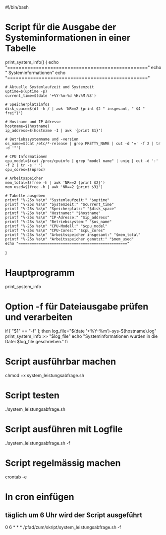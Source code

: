 #!/bin/bash

# Script für die Ausgabe der Systeminformationen in einer Tabelle
print_system_info() {
    echo "================================================="
    echo "           Systeminformationen"
    echo "================================================="

    # Aktuelle Systemlaufzeit und Systemzeit
    uptime=$(uptime -p)
    current_time=$(date '+%Y-%m-%d %H:%M:%S')

    # Speicherplatzinfos
    disk_space=$(df -h / | awk 'NR==2 {print $2 " insgesamt, " $4 " frei"}')

    # Hostname und IP Adresse
    hostname=$(hostname)
    ip_address=$(hostname -I | awk '{print $1}')

    # Betriebssystemname und -version
    os_name=$(cat /etc/*-release | grep PRETTY_NAME | cut -d '=' -f 2 | tr -d '"')

    # CPU Informationen
    cpu_model=$(cat /proc/cpuinfo | grep "model name" | uniq | cut -d ':' -f 2 | tr -s ' ')
    cpu_cores=$(nproc)

    # Arbeitsspeicher
    mem_total=$(free -h | awk 'NR==2 {print $2}')
    mem_used=$(free -h | awk 'NR==2 {print $3}')

    # Tabelle ausgeben
    printf "%-25s %s\n" "Systemlaufzeit:" "$uptime"
    printf "%-25s %s\n" "Systemzeit:" "$current_time"
    printf "%-25s %s\n" "Speicherplatz:" "$disk_space"
    printf "%-25s %s\n" "Hostname:" "$hostname"
    printf "%-25s %s\n" "IP-Adresse:" "$ip_address"
    printf "%-25s %s\n" "Betriebssystem:" "$os_name"
    printf "%-25s %s\n" "CPU-Modell:" "$cpu_model"
    printf "%-25s %s\n" "CPU-Cores:" "$cpu_cores"
    printf "%-25s %s\n" "Arbeitsspeicher insgesamt:" "$mem_total"
    printf "%-25s %s\n" "Arbeitsspeicher genutzt:" "$mem_used"
    echo "================================================="
}

# Hauptprogramm
print_system_info

# Option -f für Dateiausgabe prüfen und verarbeiten
if [ "$1" == "-f" ]; then
    log_file="$(date '+%Y-%m')-sys-$(hostname).log"
    print_system_info >> "$log_file"
    echo "Systeminformationen wurden in die Datei $log_file geschrieben."
fi

# Script ausführbar machen
chmod +x system_leistungsabfrage.sh

# Script testen
./system_leistungsabfrage.sh

# Script ausführen mit Logfile
./system_leistungsabfrage.sh -f

# Script regelmässig machen
crontab -e

# In cron einfügen
## täglich um 6 Uhr wird der Script ausgeführt
0 6 * * * /pfad/zum/skript/system_leistungsabfrage.sh -f
